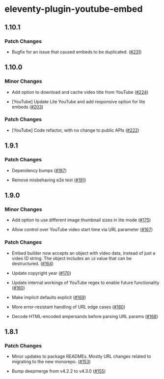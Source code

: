 # eleventy-plugin-youtube-embed

## 1.10.1

### Patch Changes

- Bugfix for an issue that caused embeds to be duplicated. ([#231](https://github.com/gfscott/eleventy-plugin-embed-everything/pull/231))

## 1.10.0

### Minor Changes

- Add option to download and cache video title from YouTube ([#224](https://github.com/gfscott/eleventy-plugin-embed-everything/pull/224))

- [YouTube] Update Lite YouTube and add responsive option for lite embeds ([#203](https://github.com/gfscott/eleventy-plugin-embed-everything/pull/203))

### Patch Changes

- [YouTube] Code refactor, with no change to public APIs ([#222](https://github.com/gfscott/eleventy-plugin-embed-everything/pull/222))

## 1.9.1

### Patch Changes

- Dependency bumps ([#187](https://github.com/gfscott/eleventy-plugin-embed-everything/pull/187))

- Remove misbehaving e2e test ([#191](https://github.com/gfscott/eleventy-plugin-embed-everything/pull/191))

## 1.9.0

### Minor Changes

- Add option to use different image thumbnail sizes in lite mode ([#175](https://github.com/gfscott/eleventy-plugin-embed-everything/pull/175))

- Allow control over YouTube video start time via URL parameter ([#167](https://github.com/gfscott/eleventy-plugin-embed-everything/pull/167))

### Patch Changes

- Embed builder now accepts an object with video data, instead of just a video ID string. The object includes an `id` value that can be destructured. ([#164](https://github.com/gfscott/eleventy-plugin-embed-everything/pull/164))

- Update copyright year ([#170](https://github.com/gfscott/eleventy-plugin-embed-everything/pull/170))

- Update internal workings of YouTube regex to enable future functionality ([#160](https://github.com/gfscott/eleventy-plugin-embed-everything/pull/160))

- Make implicit defaults explicit ([#169](https://github.com/gfscott/eleventy-plugin-embed-everything/pull/169))

- More error-resistant handling of URL edge cases ([#180](https://github.com/gfscott/eleventy-plugin-embed-everything/pull/180))

- Decode HTML-encoded ampersands before parsing URL params ([#168](https://github.com/gfscott/eleventy-plugin-embed-everything/pull/168))

## 1.8.1

### Patch Changes

- Minor updates to package READMEs. Mostly URL changes related to migrating to the new monorepo. ([#153](https://github.com/gfscott/eleventy-plugin-embed-everything/pull/153))

- Bump deepmerge from v4.2.2 to v4.3.0 ([#155](https://github.com/gfscott/eleventy-plugin-embed-everything/pull/155))
